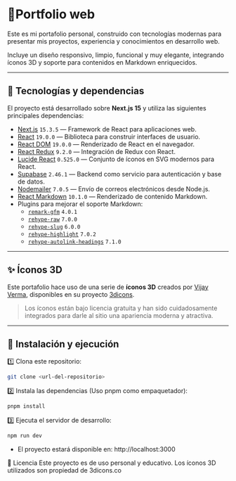 # 📁Portfolio web

Este es mi portafolio personal, construido con tecnologías modernas para presentar mis proyectos, experiencia y conocimientos en desarrollo web.

Incluye un diseño responsivo, limpio, funcional y muy elegante, integrando íconos 3D y soporte para contenidos en Markdown enriquecidos.

---

## 🚀 Tecnologías y dependencias

El proyecto está desarrollado sobre **Next.js 15** y utiliza las siguientes principales dependencias:

- [Next.js](https://nextjs.org/) `15.3.5` — Framework de React para aplicaciones web.
- [React](https://reactjs.org/) `19.0.0` — Biblioteca para construir interfaces de usuario.
- [React DOM](https://react.dev/) `19.0.0` — Renderizado de React en el navegador.
- [React Redux](https://react-redux.js.org/) `9.2.0` — Integración de Redux con React.
- [Lucide React](https://lucide.dev/) `0.525.0` — Conjunto de íconos en SVG modernos para React.
- [Supabase](https://supabase.com/) `2.46.1` — Backend como servicio para autenticación y base de datos.
- [Nodemailer](https://nodemailer.com/) `7.0.5` — Envío de correos electrónicos desde Node.js.
- [React Markdown](https://github.com/remarkjs/react-markdown) `10.1.0` — Renderizado de contenido Markdown.
- Plugins para mejorar el soporte Markdown:
  - [`remark-gfm`](https://github.com/remarkjs/remark-gfm) `4.0.1`
  - [`rehype-raw`](https://github.com/rehypejs/rehype-raw) `7.0.0`
  - [`rehype-slug`](https://github.com/rehypejs/rehype-slug) `6.0.0`
  - [`rehype-highlight`](https://github.com/rehypejs/rehype-highlight) `7.0.2`
  - [`rehype-autolink-headings`](https://github.com/rehypejs/rehype-autolink-headings) `7.1.0`

---

## ✨ Íconos 3D

Este portafolio hace uso de una serie de **íconos 3D** creados por [Vijay Verma](https://twitter.com/realvjy), disponibles en su proyecto [3dicons](https://3dicons.co/).

> Los íconos están bajo licencia gratuita y han sido cuidadosamente integrados para darle al sitio una apariencia moderna y atractiva.

---

## 📄 Instalación y ejecución

1️⃣ Clona este repositorio:
```bash
git clone <url-del-repositorio>
```

2️⃣ Instala las dependencias (Uso pnpm como empaquetador):

```bash
pnpm install
```

3️⃣ Ejecuta el servidor de desarrollo:

```bash
npm run dev
```

- El proyecto estará disponible en: http://localhost:3000


📝 Licencia
Este proyecto es de uso personal y educativo. Los íconos 3D utilizados son propiedad de 3dicons.co